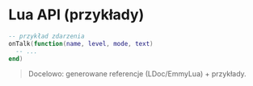 # Lua API (przykłady)

```lua
-- przykład zdarzenia
onTalk(function(name, level, mode, text)
  -- ...
end)

```

> Docelowo: generowane referencje (LDoc/EmmyLua) + przykłady.
